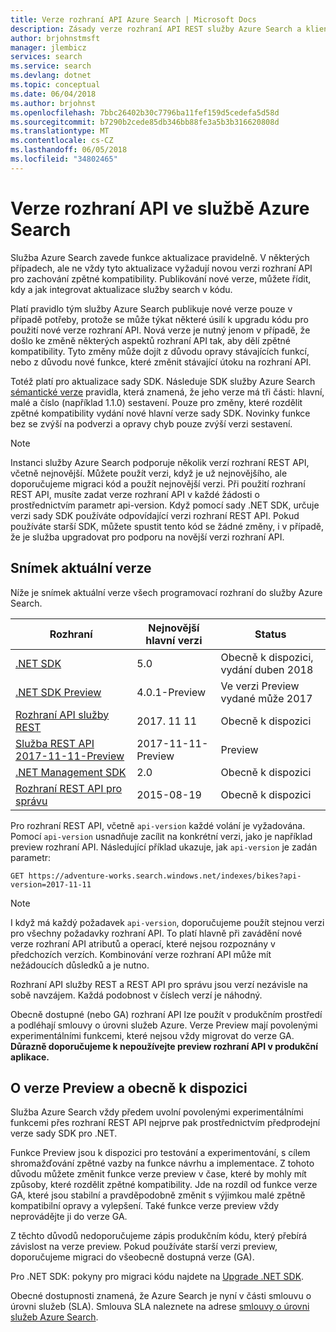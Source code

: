```yaml
---
title: Verze rozhraní API Azure Search | Microsoft Docs
description: Zásady verze rozhraní API REST služby Azure Search a klientské knihovny sady .NET SDK.
author: brjohnstmsft
manager: jlembicz
services: search
ms.service: search
ms.devlang: dotnet
ms.topic: conceptual
ms.date: 06/04/2018
ms.author: brjohnst
ms.openlocfilehash: 7bbc26402b30c7796ba11fef159d5cedefa5d58d
ms.sourcegitcommit: b7290b2cede85db346bb88fe3a5b3b316620808d
ms.translationtype: MT
ms.contentlocale: cs-CZ
ms.lasthandoff: 06/05/2018
ms.locfileid: "34802465"
---
```

# <a name="api-versions-in-azure-search"></a>Verze rozhraní API ve službě Azure Search
Služba Azure Search zavede funkce aktualizace pravidelně. V některých případech, ale ne vždy tyto aktualizace vyžadují novou verzi rozhraní API pro zachování zpětné kompatibility. Publikování nové verze, můžete řídit, kdy a jak integrovat aktualizace služby search v kódu.

Platí pravidlo tým služby Azure Search publikuje nové verze pouze v případě potřeby, protože se může týkat některé úsilí k upgradu kódu pro použití nové verze rozhraní API. Nová verze je nutný jenom v případě, že došlo ke změně některých aspektů rozhraní API tak, aby dělí zpětné kompatibility. Tyto změny může dojít z důvodu opravy stávajících funkcí, nebo z důvodu nové funkce, které změnit stávající útoku na rozhraní API.

Totéž platí pro aktualizace sady SDK. Následuje SDK služby Azure Search [sémantické verze](http://semver.org/) pravidla, která znamená, že jeho verze má tři části: hlavní, malé a číslo (například 1.1.0) sestavení. Pouze pro změny, které rozdělit zpětné kompatibility vydání nové hlavní verze sady SDK. Novinky funkce bez se zvýší na podverzi a opravy chyb pouze zvýší verzi sestavení.

> [!NOTE]
> Instanci služby Azure Search podporuje několik verzí rozhraní REST API, včetně nejnovější. Můžete použít verzi, když je už nejnovějšího, ale doporučujeme migraci kód a použít nejnovější verzi. Při použití rozhraní REST API, musíte zadat verze rozhraní API v každé žádosti o prostřednictvím parametr api-version. Když pomocí sady .NET SDK, určuje verzi sady SDK používáte odpovídající verzi rozhraní REST API. Pokud používáte starší SDK, můžete spustit tento kód se žádné změny, i v případě, že je služba upgradovat pro podporu na novější verzi rozhraní API.

## <a name="snapshot-of-current-versions"></a>Snímek aktuální verze
Níže je snímek aktuální verze všech programovací rozhraní do služby Azure Search.

| Rozhraní | Nejnovější hlavní verzi | Status |
| --- | --- | --- |
| [.NET SDK](https://aka.ms/search-sdk) |5.0 |Obecně k dispozici, vydání duben 2018 |
| [.NET SDK Preview](https://aka.ms/search-sdk-preview) |4.0.1-Preview |Ve verzi Preview vydané může 2017 |
| [Rozhraní API služby REST](https://docs.microsoft.com/rest/api/searchservice/) |2017. 11 11 |Obecně k dispozici |
| [Služba REST API 2017-11-11-Preview](search-api-2017-11-11-preview.md) |2017-11-11-Preview |Preview |
| [.NET Management SDK](https://aka.ms/search-mgmt-sdk) |2.0 |Obecně k dispozici |
| [Rozhraní REST API pro správu](https://docs.microsoft.com/rest/api/searchmanagement/) |2015-08-19 |Obecně k dispozici |

Pro rozhraní REST API, včetně `api-version` každé volání je vyžadována. Pomocí `api-version` usnadňuje zacílit na konkrétní verzi, jako je například preview rozhraní API. Následující příklad ukazuje, jak `api-version` je zadán parametr:

    GET https://adventure-works.search.windows.net/indexes/bikes?api-version=2017-11-11

> [!NOTE]
> I když má každý požadavek `api-version`, doporučujeme použít stejnou verzi pro všechny požadavky rozhraní API. To platí hlavně při zavádění nové verze rozhraní API atributů a operací, které nejsou rozpoznány v předchozích verzích. Kombinování verze rozhraní API může mít nežádoucích důsledků a je nutno.
>
> Rozhraní API služby REST a REST API pro správu jsou verzí nezávisle na sobě navzájem. Každá podobnost v číslech verzí je náhodný.

Obecně dostupné (nebo GA) rozhraní API lze použít v produkčním prostředí a podléhají smlouvy o úrovni služeb Azure. Verze Preview mají povolenými experimentálními funkcemi, které nejsou vždy migrovat do verze GA. **Důrazně doporučujeme k nepoužívejte preview rozhraní API v produkční aplikace.**

## <a name="about-preview-and-generally-available-versions"></a>O verze Preview a obecně k dispozici
Služba Azure Search vždy předem uvolní povolenými experimentálními funkcemi přes rozhraní REST API nejprve pak prostřednictvím předprodejní verze sady SDK pro .NET.

Funkce Preview jsou k dispozici pro testování a experimentování, s cílem shromažďování zpětné vazby na funkce návrhu a implementace. Z tohoto důvodu můžete změnit funkce verze preview v čase, které by mohly mít způsoby, které rozdělit zpětné kompatibility. Jde na rozdíl od funkce verze GA, které jsou stabilní a pravděpodobně změnit s výjimkou malé zpětně kompatibilní opravy a vylepšení. Také funkce verze preview vždy neprovádějte ji do verze GA.

Z těchto důvodů nedoporučujeme zápis produkčním kódu, který přebírá závislost na verze preview. Pokud používáte starší verzi preview, doporučujeme migraci do všeobecně dostupná verze (GA).

Pro .NET SDK: pokyny pro migraci kódu najdete na [Upgrade .NET SDK](search-dotnet-sdk-migration.md).

Obecné dostupnosti znamená, že Azure Search je nyní v části smlouvu o úrovni služeb (SLA). Smlouva SLA naleznete na adrese [smlouvy o úrovni služeb Azure Search](https://azure.microsoft.com/support/legal/sla/search/v1_0/).
